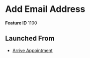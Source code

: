 # Add Email Address

**Feature ID** 1100

## Launched From

- [Arrive Appointment](Arrive%20Appointment.md)











































































